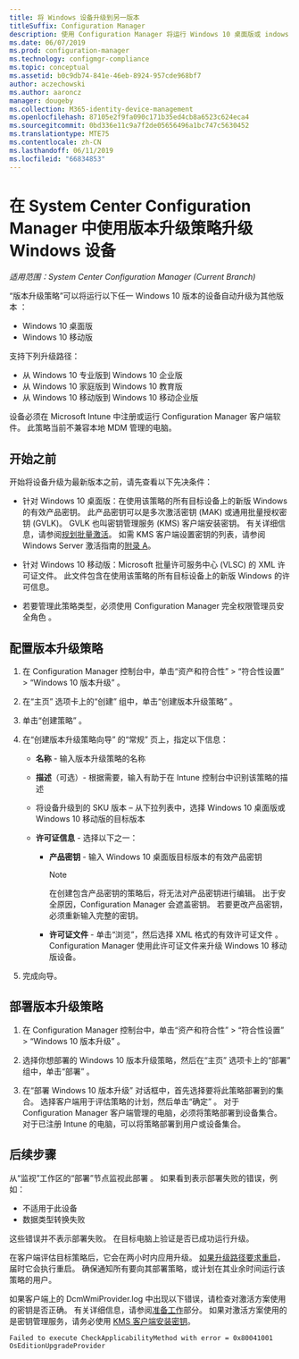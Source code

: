 ```yaml
---
title: 将 Windows 设备升级到另一版本
titleSuffix: Configuration Manager
description: 使用 Configuration Manager 将运行 Windows 10 桌面版或 indows 10 移动版的设备自动升级为其他版本。
ms.date: 06/07/2019
ms.prod: configuration-manager
ms.technology: configmgr-compliance
ms.topic: conceptual
ms.assetid: b0c9db74-841e-46eb-8924-957cde968bf7
author: aczechowski
ms.author: aaroncz
manager: dougeby
ms.collection: M365-identity-device-management
ms.openlocfilehash: 87105e2f9fa090c171b35ed4cb8a6523c624eca4
ms.sourcegitcommit: 0bd336e11c9a7f2de05656496a1bc747c5630452
ms.translationtype: MTE75
ms.contentlocale: zh-CN
ms.lasthandoff: 06/11/2019
ms.locfileid: "66834853"
---
```

# <a name="upgrade-windows-devices-with-the-edition-upgrade-policy-in-system-center-configuration-manager"></a>在 System Center Configuration Manager 中使用版本升级策略升级 Windows 设备

*适用范围：System Center Configuration Manager (Current Branch)*


“版本升级策略”可以将运行以下任一 Windows 10 版本的设备自动升级为其他版本  ：

- Windows 10 桌面版
- Windows 10 移动版

支持下列升级路径：

- 从 Windows 10 专业版到 Windows 10 企业版
- 从 Windows 10 家庭版到 Windows 10 教育版
- 从 Windows 10 移动版到 Windows 10 移动企业版

设备必须在 Microsoft Intune 中注册或运行 Configuration Manager 客户端软件。 此策略当前不兼容本地 MDM 管理的电脑。

## <a name="before-you-start"></a>开始之前  
 开始将设备升级为最新版本之前，请先查看以下先决条件：  

-   针对 Windows 10 桌面版：在使用该策略的所有目标设备上的新版 Windows 的有效产品密钥。 此产品密钥可以是多次激活密钥 (MAK) 或通用批量授权密钥 (GVLK)。 GVLK 也叫密钥管理服务 (KMS) 客户端安装密钥。 有关详细信息，请参阅[规划批量激活](https://docs.microsoft.com/windows/deployment/volume-activation/plan-for-volume-activation-client)。 如需 KMS 客户端设置密钥的列表，请参阅 Windows Server 激活指南的[附录 A](https://docs.microsoft.com/windows-server/get-started/kmsclientkeys)。 <!--496871-->  

-   针对 Windows 10 移动版：Microsoft 批量许可服务中心 (VLSC) 的 XML 许可证文件。 此文件包含在使用该策略的所有目标设备上的新版 Windows 的许可信息。

- 若要管理此策略类型，必须使用 Configuration Manager 完全权限管理员安全角色  。

## <a name="configure-the-edition-upgrade-policy"></a>配置版本升级策略  

1.  在 Configuration Manager 控制台中，单击“资产和符合性”   > “符合性设置”   > “Windows 10 版本升级”  。  

3.  在“主页”  选项卡上的“创建”  组中，单击“创建版本升级策略”  。  

4.  单击“创建策略”  。  

5.  在“创建版本升级策略向导”  的“常规”  页上，指定以下信息：  

    -   **名称** - 输入版本升级策略的名称  

    -   **描述**（可选）- 根据需要，输入有助于在 Intune 控制台中识别该策略的描述  

    -   将设备升级到的 SKU 版本  – 从下拉列表中，选择 Windows 10 桌面版或 Windows 10 移动版的目标版本  

    -   **许可证信息** - 选择以下之一：  

        -   **产品密钥** - 输入 Windows 10 桌面版目标版本的有效产品密钥  

            > [!NOTE]  
            >  在创建包含产品密钥的策略后，将无法对产品密钥进行编辑。 出于安全原因，Configuration Manager 会遮盖密钥。 若要更改产品密钥，必须重新输入完整的密钥。  

        -   **许可证文件** - 单击“浏览”，然后选择 XML 格式的有效许可证文件  。 Configuration Manager 使用此许可证文件来升级 Windows 10 移动版设备。  

6.  完成向导。  


## <a name="deploy-the-edition-upgrade-policy"></a>部署版本升级策略  

1.  在 Configuration Manager 控制台中，单击“资产和符合性”   > “符合性设置”   > “Windows 10 版本升级”  。  

3.  选择你想部署的 Windows 10 版本升级策略，然后在“主页”  选项卡上的“部署”  组中，单击“部署”  。  

4.  在“部署 Windows 10 版本升级”  对话框中，首先选择要将此策略部署到的集合。 选择客户端用于评估策略的计划，然后单击“确定”  。 对于 Configuration Manager 客户端管理的电脑，必须将策略部署到设备集合。 对于已注册 Intune 的电脑，可以将策略部署到用户或设备集合。 



## <a name="next-steps"></a>后续步骤

从“监视”工作区的“部署”节点监视此部署   。 如果看到表示部署失败的错误，例如：
- 不适用于此设备 
- 数据类型转换失败 

这些错误并不表示部署失败。 在目标电脑上验证是否已成功运行升级。

在客户端评估目标策略后，它会在两小时内应用升级。 [如果升级路径要求重启](https://docs.microsoft.com/windows/deployment/upgrade/windows-10-edition-upgrades)，届时它会执行重启。 确保通知所有要向其部署策略，或计划在其业余时间运行该策略的用户。

如果客户端上的 DcmWmiProvider.log  中出现以下错误，请检查对激活方案使用的密钥是否正确。 有关详细信息，请参阅[准备工作](#before-you-start)部分。 如果对激活方案使用的是密钥管理服务，请务必使用 [KMS 客户端安装密钥](https://docs.microsoft.com/windows-server/get-started/kmsclientkeys)。  <!-- 496871 -->   

`Failed to execute CheckApplicabilityMethod with error = 0x80041001 OsEditionUpgradeProvider`
